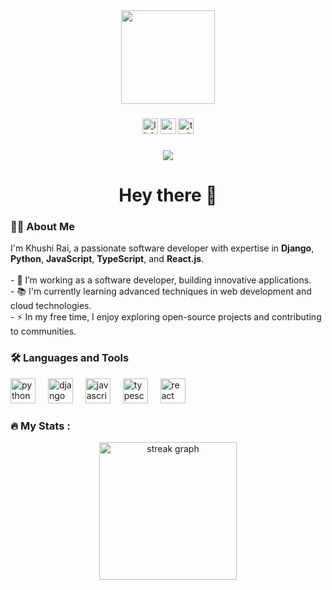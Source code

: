 <div align="center">
  <img height="150" src="https://camo.githubusercontent.com/62da68eb62b1e5f175f7d1f0191dd89a653d7908feb22d37d4a0ab07365d6791/68747470733a2f2f6d656469612e67697068792e636f6d2f6d656469612f4d3967624264396e6244724f5475314d71782f67697068792e676966" />
</div>

###

<div align="center">
  <img src="https://img.shields.io/static/v1?message=LinkedIn&logo=linkedin&label=&color=0077B5&logoColor=white&labelColor=&style=for-the-badge" height="25" alt="linkedin logo" />
  <img src="https://img.shields.io/static/v1?message=Youtube&logo=youtube&label=&color=FF0000&logoColor=white&labelColor=&style=for-the-badge" height="25" alt="youtube logo" />
  <img src="https://img.shields.io/static/v1?message=Twitter&logo=twitter&label=&color=1DA1F2&logoColor=white&labelColor=&style=for-the-badge" height="25" alt="twitter logo" />
</div>

###

<div align="center">
  <img src="https://visitor-badge.laobi.icu/badge?page_id=khushirai.khushirai&" />
</div>

###

<h1 align="center">Hey there 👋</h1>

###

<h3 align="left">👩‍💻 About Me</h3>

<p align="left">
  I'm Khushi Rai, a passionate software developer with expertise in <strong>Django</strong>, <strong>Python</strong>, <strong>JavaScript</strong>, <strong>TypeScript</strong>, and <strong>React.js</strong>.<br><br>
  - 🔭 I’m working as a software developer, building innovative applications.<br>
  - 📚 I'm currently learning advanced techniques in web development and cloud technologies.<br>
  - ⚡ In my free time, I enjoy exploring open-source projects and contributing to communities.
</p>

###

<h3 align="left">🛠 Languages and Tools</h3>

<div align="left">
  <img src="https://cdn.jsdelivr.net/gh/devicons/devicon/icons/python/python-original.svg" height="40" alt="python logo" />
  <img width="12" />
  <img src="https://cdn.jsdelivr.net/gh/devicons/devicon/icons/django/django-original.svg" height="40" alt="django logo" />
  <img width="12" />
  <img src="https://cdn.jsdelivr.net/gh/devicons/devicon/icons/javascript/javascript-original.svg" height="40" alt="javascript logo" />
  <img width="12" />
  <img src="https://cdn.jsdelivr.net/gh/devicons/devicon/icons/typescript/typescript-original.svg" height="40" alt="typescript logo" />
  <img width="12" />
  <img src="https://cdn.jsdelivr.net/gh/devicons/devicon/icons/react/react-original.svg" height="40" alt="react logo" />
</div>

###

<h3 align="left">🔥 My Stats :</h3>

<div align="center">
  <img src="https://streak-stats.demolab.com?user=khushirai&locale=en&mode=daily&theme=dark&hide_border=false&border_radius=5&order=3" height="220" alt="streak graph" />
</div>

###
